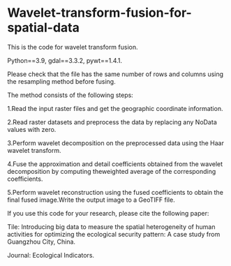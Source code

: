 # Wavelet-transform-fusion-for-spatial-data

This is the code for wavelet transform fusion. 

Python==3.9, gdal==3.3.2, pywt==1.4.1.

Please check that the file has the same number of rows and columns using the resampling method before fusing.

The method consists of the following steps:

1.Read the input raster files and get the geographic coordinate information.

2.Read raster datasets and preprocess the data by replacing any NoData values with zero.

3.Perform wavelet decomposition on the preprocessed data using the Haar wavelet transform.

4.Fuse the approximation and detail coefficients obtained from the wavelet decomposition by computing theweighted average of the corresponding coefficients.

5.Perform wavelet reconstruction using the fused coefficients to obtain the final fused image.Write the output image to a GeoTIFF file.

If you use this code for your research, please cite the following paper:

Tile: Introducing big data to measure the spatial heterogeneity of human activities for optimizing the ecological security pattern: A case study from Guangzhou City, China.

Journal: Ecological Indicators.
